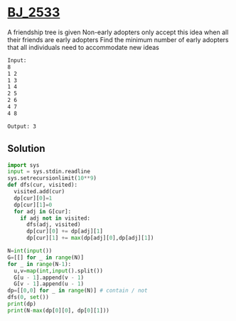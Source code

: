 # [BJ_2533](https://acmicpc.net/problem/2533)

A friendship tree is given
Non-early adopters only accept this idea when all their friends are early adopters
Find the minimum number of early adopters that all individuals need to accommodate new ideas

```txt
Input:
8
1 2
1 3
1 4
2 5
2 6
4 7
4 8

Output: 3
```

## Solution

```py
import sys
input = sys.stdin.readline
sys.setrecursionlimit(10**9)
def dfs(cur, visited):
  visited.add(cur)
  dp[cur][0]=1
  dp[cur][1]=0
  for adj in G[cur]:
    if adj not in visited:
      dfs(adj, visited)
      dp[cur][0] += dp[adj][1]
      dp[cur][1] += max(dp[adj][0],dp[adj][1])

N=int(input())
G=[[] for _ in range(N)]
for _ in range(N-1):
  u,v=map(int,input().split())
  G[u - 1].append(v - 1)
  G[v - 1].append(u - 1)
dp=[[0,0] for _ in range(N)] # contain / not
dfs(0, set())
print(dp)
print(N-max(dp[0][0], dp[0][1]))
```
